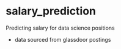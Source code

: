 # salary_prediction

Predicting salary for data science positions
- data sourced from glassdoor postings

